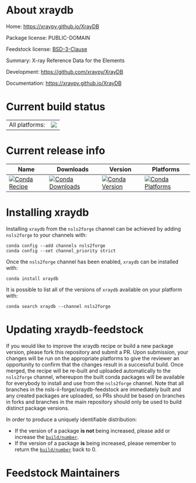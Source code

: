 About xraydb
============

Home: https://xraypy.github.io/XrayDB

Package license: PUBLIC-DOMAIN

Feedstock license: [BSD-3-Clause](https://github.com/nsls-ii-forge/xraydb-feedstock/blob/master/LICENSE.txt)

Summary: X-ray Reference Data for the Elements

Development: https://github.com/xraypy/XrayDB

Documentation: https://xraypy.github.io/XrayDB

Current build status
====================


<table><tr><td>All platforms:</td>
    <td>
      <a href="https://dev.azure.com/nsls2forge/nsls2forge/_build/latest?definitionId=89&branchName=master">
        <img src="https://dev.azure.com/nsls2forge/nsls2forge/_apis/build/status/xraydb-feedstock?branchName=master">
      </a>
    </td>
  </tr>
</table>

Current release info
====================

| Name | Downloads | Version | Platforms |
| --- | --- | --- | --- |
| [![Conda Recipe](https://img.shields.io/badge/recipe-xraydb-green.svg)](https://anaconda.org/nsls2forge/xraydb) | [![Conda Downloads](https://img.shields.io/conda/dn/nsls2forge/xraydb.svg)](https://anaconda.org/nsls2forge/xraydb) | [![Conda Version](https://img.shields.io/conda/vn/nsls2forge/xraydb.svg)](https://anaconda.org/nsls2forge/xraydb) | [![Conda Platforms](https://img.shields.io/conda/pn/nsls2forge/xraydb.svg)](https://anaconda.org/nsls2forge/xraydb) |

Installing xraydb
=================

Installing `xraydb` from the `nsls2forge` channel can be achieved by adding `nsls2forge` to your channels with:

```
conda config --add channels nsls2forge
conda config --set channel_priority strict
```

Once the `nsls2forge` channel has been enabled, `xraydb` can be installed with:

```
conda install xraydb
```

It is possible to list all of the versions of `xraydb` available on your platform with:

```
conda search xraydb --channel nsls2forge
```




Updating xraydb-feedstock
=========================

If you would like to improve the xraydb recipe or build a new
package version, please fork this repository and submit a PR. Upon submission,
your changes will be run on the appropriate platforms to give the reviewer an
opportunity to confirm that the changes result in a successful build. Once
merged, the recipe will be re-built and uploaded automatically to the
`nsls2forge` channel, whereupon the built conda packages will be available for
everybody to install and use from the `nsls2forge` channel.
Note that all branches in the nsls-ii-forge/xraydb-feedstock are
immediately built and any created packages are uploaded, so PRs should be based
on branches in forks and branches in the main repository should only be used to
build distinct package versions.

In order to produce a uniquely identifiable distribution:
 * If the version of a package **is not** being increased, please add or increase
   the [``build/number``](https://docs.conda.io/projects/conda-build/en/latest/resources/define-metadata.html#build-number-and-string).
 * If the version of a package **is** being increased, please remember to return
   the [``build/number``](https://docs.conda.io/projects/conda-build/en/latest/resources/define-metadata.html#build-number-and-string)
   back to 0.

Feedstock Maintainers
=====================


